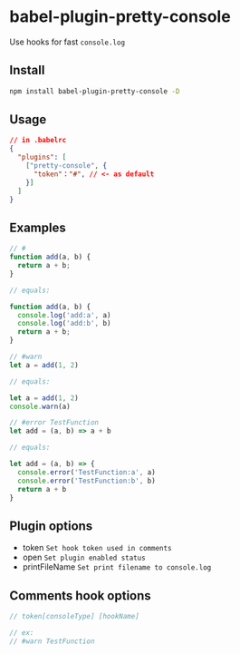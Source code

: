 # babel-plugin-pretty-console

Use hooks for fast `console.log`

## Install

```bash
npm install babel-plugin-pretty-console -D
```

## Usage

```json
// in .babelrc
{
  "plugins": [
    ["pretty-console", {
      "token"："#", // <- as default
    }]
  ]
}
```

## Examples

```Javascript
// #
function add(a, b) {
  return a + b;
}

// equals:

function add(a, b) {
  console.log('add:a', a)
  console.log('add:b', b)
  return a + b;
}
```

```Javascript
// #warn
let a = add(1, 2)

// equals:

let a = add(1, 2)
console.warn(a)
```

```Javascript
// #error TestFunction
let add = (a, b) => a + b

// equals:

let add = (a, b) => {
  console.error('TestFunction:a', a)
  console.error('TestFunction:b', b)
  return a + b
}
```

## Plugin options

- token `Set hook token used in comments`
- open `Set plugin enabled status`
- printFileName `Set print filename to console.log`

## Comments hook options

```Javascript
// token[consoleType] [hookName]

// ex:
// #warn TestFunction
```
